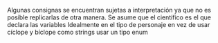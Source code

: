 Algunas consignas se encuentran sujetas a interpretación ya que no es posible replicarlas de otra manera. Se asume que el científico es el que declara las variables
Idealmente en el tipo de personaje en vez de usar cíclope y bíclope como strings usar un tipo enum
